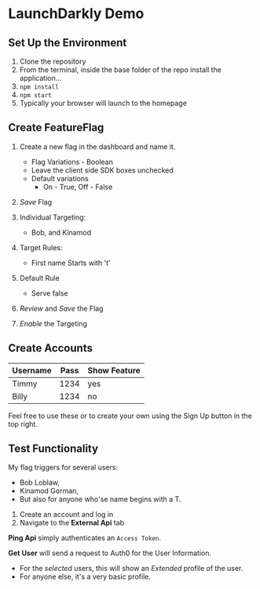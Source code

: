 # LaunchDarkly Demo

## Set Up the Environment
1. Clone the repository
2. From the terminal, inside the base folder of the repo install the application...
3. `npm install`
4. `npm start`
5. Typically your browser will launch to the homepage

## Create FeatureFlag
1. Create a new flag in the dashboard and name it.
    - Flag Variations - Boolean
    - Leave the client side SDK boxes unchecked
    - Default variations
        - On - True, Off - False
    
2. *Save* Flag
3. Individual Targeting:
    - Bob, and Kinamod
4. Target Rules:
    - First name Starts with 't'
5. Default Rule
    - Serve false
6. *Review* and *Save* the Flag
7. *Enable* the Targeting


## Create Accounts
Username | Pass | Show Feature
--------|----|---
Timmy   |1234|yes
Billy   |1234|no

Feel free to use these or to create your own using the Sign Up button in the top right.

## Test Functionality
My flag triggers for several users:
- Bob Loblaw,
- Kinamod Gorman,
- But also for anyone who'se name begins with a T.

1. Create an account and log in
2. Navigate to the **External Api** tab

**Ping Api** simply authenticates an `Access Token`.

**Get User** will send a request to Auth0 for the User Information.
- For the _selected_ users, this will show an *Extended* profile of the user.
- For anyone else, it's a very basic profile.